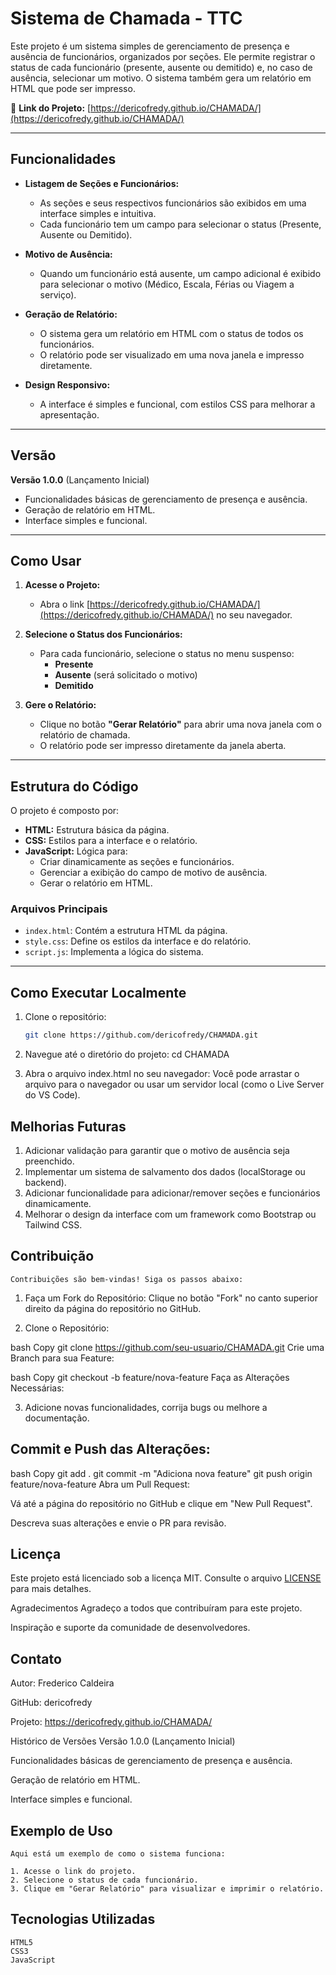 # Sistema de Chamada - TTC

Este projeto é um sistema simples de gerenciamento de presença e ausência de funcionários, organizados por seções. Ele permite registrar o status de cada funcionário (presente, ausente ou demitido) e, no caso de ausência, selecionar um motivo. O sistema também gera um relatório em HTML que pode ser impresso.

🔗 **Link do Projeto:** [https://dericofredy.github.io/CHAMADA/](https://dericofredy.github.io/CHAMADA/)

---

## Funcionalidades

- **Listagem de Seções e Funcionários:**
  - As seções e seus respectivos funcionários são exibidos em uma interface simples e intuitiva.
  - Cada funcionário tem um campo para selecionar o status (Presente, Ausente ou Demitido).

- **Motivo de Ausência:**
  - Quando um funcionário está ausente, um campo adicional é exibido para selecionar o motivo (Médico, Escala, Férias ou Viagem a serviço).

- **Geração de Relatório:**
  - O sistema gera um relatório em HTML com o status de todos os funcionários.
  - O relatório pode ser visualizado em uma nova janela e impresso diretamente.

- **Design Responsivo:**
  - A interface é simples e funcional, com estilos CSS para melhorar a apresentação.

---

## Versão

**Versão 1.0.0** (Lançamento Inicial)
- Funcionalidades básicas de gerenciamento de presença e ausência.
- Geração de relatório em HTML.
- Interface simples e funcional.

---

## Como Usar

1. **Acesse o Projeto:**
   - Abra o link [https://dericofredy.github.io/CHAMADA/](https://dericofredy.github.io/CHAMADA/) no seu navegador.

2. **Selecione o Status dos Funcionários:**
   - Para cada funcionário, selecione o status no menu suspenso:
     - **Presente**
     - **Ausente** (será solicitado o motivo)
     - **Demitido**

3. **Gere o Relatório:**
   - Clique no botão **"Gerar Relatório"** para abrir uma nova janela com o relatório de chamada.
   - O relatório pode ser impresso diretamente da janela aberta.

---

## Estrutura do Código

O projeto é composto por:

- **HTML:** Estrutura básica da página.
- **CSS:** Estilos para a interface e o relatório.
- **JavaScript:** Lógica para:
  - Criar dinamicamente as seções e funcionários.
  - Gerenciar a exibição do campo de motivo de ausência.
  - Gerar o relatório em HTML.

### Arquivos Principais

- `index.html`: Contém a estrutura HTML da página.
- `style.css`: Define os estilos da interface e do relatório.
- `script.js`: Implementa a lógica do sistema.

---

## Como Executar Localmente

1. Clone o repositório:
   ```bash
   git clone https://github.com/dericofredy/CHAMADA.git

2. Navegue até o diretório do projeto:
    cd CHAMADA

3. Abra o arquivo index.html no seu navegador:
    Você pode arrastar o arquivo para o navegador ou usar um servidor local (como o Live Server do VS Code).
    
## Melhorias Futuras
1. Adicionar validação para garantir que o motivo de ausência seja preenchido.
2. Implementar um sistema de salvamento dos dados (localStorage ou backend).
3. Adicionar funcionalidade para adicionar/remover seções e funcionários dinamicamente.
4. Melhorar o design da interface com um framework como Bootstrap ou Tailwind CSS.

## Contribuição
    Contribuições são bem-vindas! Siga os passos abaixo:

1. Faça um Fork do Repositório:
    Clique no botão "Fork" no canto superior direito da página do repositório no GitHub.

2. Clone o Repositório:

bash
Copy
git clone https://github.com/seu-usuario/CHAMADA.git
Crie uma Branch para sua Feature:

bash
Copy
git checkout -b feature/nova-feature
Faça as Alterações Necessárias:

3. Adicione novas funcionalidades, corrija bugs ou melhore a documentação.

## Commit e Push das Alterações:

bash
Copy
git add .
git commit -m "Adiciona nova feature"
git push origin feature/nova-feature
Abra um Pull Request:

Vá até a página do repositório no GitHub e clique em "New Pull Request".

Descreva suas alterações e envie o PR para revisão.

## Licença
Este projeto está licenciado sob a licença MIT. Consulte o arquivo [LICENSE](https://github.com/Dericofredy/CHAMADA/blob/main/License.md) para mais detalhes.

Agradecimentos
Agradeço a todos que contribuíram para este projeto.

Inspiração e suporte da comunidade de desenvolvedores.

## Contato
Autor: Frederico Caldeira

GitHub: dericofredy

Projeto: https://dericofredy.github.io/CHAMADA/

Histórico de Versões
Versão 1.0.0 (Lançamento Inicial)

Funcionalidades básicas de gerenciamento de presença e ausência.

Geração de relatório em HTML.

Interface simples e funcional.

## Exemplo de Uso
    Aqui está um exemplo de como o sistema funciona:

    1. Acesse o link do projeto.
    2. Selecione o status de cada funcionário.
    3. Clique em "Gerar Relatório" para visualizar e imprimir o relatório.

## Tecnologias Utilizadas
    HTML5
    CSS3
    JavaScript
